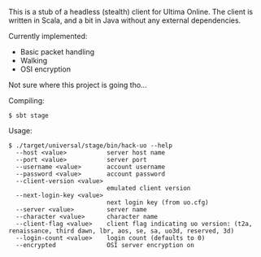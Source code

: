 This is a stub of a headless (stealth) client for Ultima Online. The client is written in Scala, and a bit in Java without any external dependencies.

Currently implemented:

- Basic packet handling
- Walking
- OSI encryption

Not sure where this project is going tho...

Compiling:

```
$ sbt stage
```

Usage:

```
$ ./target/universal/stage/bin/hack-uo --help
  --host <value>           server host name
  --port <value>           server port
  --username <value>       account username
  --password <value>       account password
  --client-version <value>
                           emulated client version
  --next-login-key <value>
                           next login key (from uo.cfg)
  --server <value>         server name
  --character <value>      character name
  --client-flag <value>    client flag indicating uo version: (t2a, renaissance, third dawn, lbr, aos, se, sa, uo3d, reserved, 3d)
  --login-count <value>    login count (defaults to 0)
  --encrypted              OSI server encryption on
  ```
